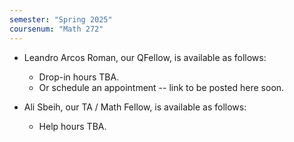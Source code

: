 ```yaml
---
semester: "Spring 2025"
coursenum: "Math 272"
---
```

*   Leandro Arcos Roman, our QFellow, is available as follows: 
    *   Drop-in hours TBA.
    *   Or schedule an appointment -- link to be posted here soon.
    
*   Ali Sbeih, our TA / Math Fellow, is available as follows:
    *   Help hours TBA.
